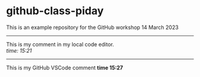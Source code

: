 # github-class-piday
This is an example repository for the GitHub workshop 14 March 2023

***

This is my comment in my local code editor.  
*time: 15:21*

*** 

This is my GitHub VSCode comment
**time 15:27**

